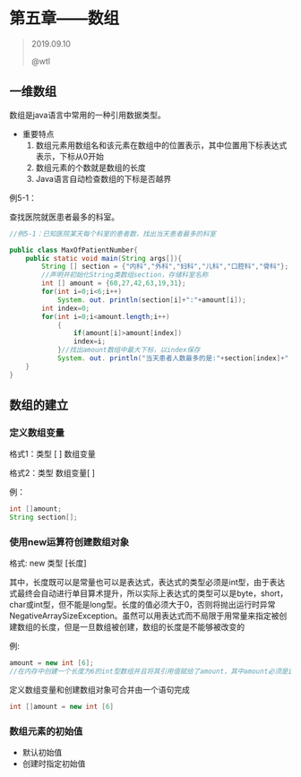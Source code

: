 # 第五章——数组

> 2019.09.10
>
> @wtl

## 一维数组

数组是java语言中常用的一种引用数据类型。

- 重要特点
  1. 数组元素用数组名和该元素在数组中的位置表示，其中位置用下标表达式表示，下标从0开始
  2. 数组元素的个数就是数组的长度
  3. Java语言自动检查数组的下标是否越界

例5-1：

查找医院就医患者最多的科室。

```java
//例5-1：已知医院某天每个科室的患者数，找出当天患者最多的科室

public class MaxOfPatientNumber{
	public static void main(String args[]){
		String [] section = {"内科","外科","妇科","儿科","口腔科","骨科"};
		//声明并初始化String类数组section，存储科室名称
		int [] amount = {60,27,42,63,19,31};
		for(int i=0;i<6;i++)
			System. out. println(section[i]+":"+amount[i]);
		int index=0;
		for(int i=0;i<amount.length;i++)
			{
				if(amount[i]>amount[index])
				index=i;
			}//找出amount数组中最大下标，以index保存
			System. out. println("当天患者人数最多的是:"+section[index]+" 人数为:"+amount[index]);
	}
}
```

## 数组的建立

### 定义数组变量

格式1：类型 [ ] 数组变量

格式2：类型 数组变量[ ]

例：

```java
int []amount;
String section[];
```

### 使用new运算符创建数组对象

格式: new 类型 [长度]

其中，长度既可以是常量也可以是表达式，表达式的类型必须是int型，由于表达式最终会自动进行单目算术提升，所以实际上表达式的类型可以是byte，short，char或int型，但不能是long型。长度的值必须大于0，否则将抛出运行时异常NegativeArraySizeException。虽然可以用表达式而不局限于用常量来指定被创建数组的长度，但是一旦数组被创建，数组的长度是不能够被改变的

例:

```java
amount = new int [6];
//在内存中创建一个长度为6的int型数组并且将其引用值赋给了amount，其中amount必须是int型数组变量
```

定义数组变量和创建数组对象可合并由一个语句完成

```java
int []amount = new int [6]
```

### 数组元素的初始值

- 默认初始值
- 创建时指定初始值







